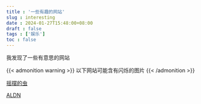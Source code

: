 ```yaml
---
title : '一些有趣的网站'
slug : interesting
date : 2024-01-27T15:48:00+08:00
draft : false
tags : ['娱乐']
toc : false
---
```


我发现了一些有意思的网站

{{< admonition warning >}}
以下网站可能含有闪烁的图片
{{< /admonition >}}

[摇摆的虫](http://www.staggeringbeauty.com/)

[ALDN](https://aidn.jp/contents/)